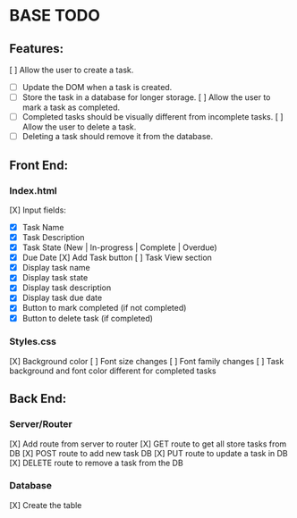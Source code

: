# BASE TODO

## Features:

[ ] Allow the user to create a task.
- [ ] Update the DOM when a task is created.
- [ ] Store the task in a database for longer storage.
[ ] Allow the user to mark a task as completed.
- [ ] Completed tasks should be visually different from incomplete tasks.
[ ] Allow the user to delete a task.
- [ ] Deleting a task should remove it from the database.

## Front End:

### Index.html

[X] Input fields:
- [X] Task Name
- [X] Task Description
- [X] Task State (New | In-progress | Complete | Overdue)
- [X] Due Date
[X] Add Task button
[ ] Task View section
- [X] Display task name
- [X] Display task state
- [X] Display task description
- [X] Display task due date
- [X] Button to mark completed (if not completed)
- [X] Button to delete task (if completed)

### Styles.css

[X] Background color
[ ] Font size changes
[ ] Font family changes
[ ] Task background and font color different for completed tasks

## Back End:

### Server/Router

[X] Add route from server to router
[X] GET route to get all store tasks from DB
[X] POST route to add new task DB
[X] PUT route to update a task in DB
[X] DELETE route to remove a task from the DB

### Database

[X] Create the table
